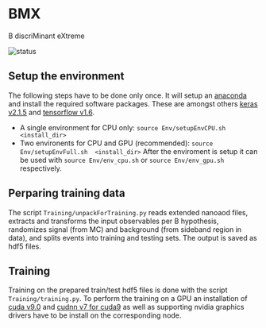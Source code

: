 # BMX
B discriMinant eXtreme

![status](https://api.travis-ci.org/ICBPHCMS/BMX.svg?branch=master)

## Setup the environment
The following steps have to be done only once. It will setup an [anaconda](https://www.anaconda.com/) and install the required software packages. These are amongst others [keras v2.1.5](https://keras.io/) and [tensorflow v1.6](https://www.tensorflow.org/).
* A single environment for CPU only: ```source Env/setupEnvCPU.sh  <install_dir>```
* Two environents for CPU and GPU (recommended): ```source Env/setupEnvFull.sh  <install_dir>```
After the enviroment is setup it can be used with ```source Env/env_cpu.sh``` or ```source Env/env_gpu.sh``` respectively.

## Perparing training data
The script ```Training/unpackForTraining.py``` reads extended nanoaod files, extracts and transforms the input observables per B hypothesis, randomizes signal (from MC) and background (from sideband region in data), and splits events into training and testing sets. The output is saved as hdf5 files.

## Training
Training on the prepared train/test hdf5 files is done with the script ```Training/training.py```. To perform the training on a GPU an installation of [cuda v9.0](https://developer.nvidia.com/cuda-90-download-archive) and [cudnn v7 for cuda9](https://developer.nvidia.com/cudnn) as well as supporting nvidia graphics drivers have to be install on the corresponding node.
